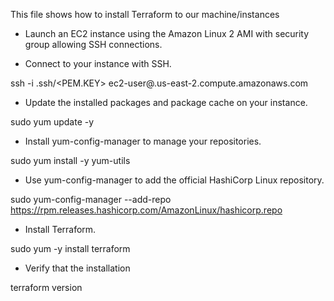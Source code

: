 This file shows how to install Terraform to our machine/instances

- Launch an EC2 instance using the Amazon Linux 2 AMI with security group allowing SSH connections.

- Connect to your instance with SSH.

ssh -i .ssh/<PEM.KEY> ec2-user@<IP-ADDRESS>.us-east-2.compute.amazonaws.com

- Update the installed packages and package cache on your instance.

sudo yum update -y

- Install yum-config-manager to manage your repositories.

sudo yum install -y yum-utils

- Use yum-config-manager to add the official HashiCorp Linux repository.

sudo yum-config-manager --add-repo https://rpm.releases.hashicorp.com/AmazonLinux/hashicorp.repo

- Install Terraform.

sudo yum -y install terraform

- Verify that the installation

terraform version